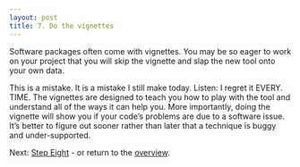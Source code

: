 ```yaml
---
layout: post
title: 7. Do the vignettes
---
```


Software packages often come with vignettes. You may be so eager to work on your project that you will skip the vignette and slap the new tool onto your own data.

This is a mistake. It is a mistake I still make today. Listen: I regret it EVERY. TIME. The vignettes are designed to teach you how to play with the tool and understand all of the ways it can help you. More importantly, doing the vignette will show you if your code’s problems are due to a software issue. It’s better to figure out sooner rather than later that a technique is buggy and under-supported.

Next: [Step Eight]() - or return to the [overview](https://kmuench.github.io/2020/03/18/ten-steps-to-bioinf/).

